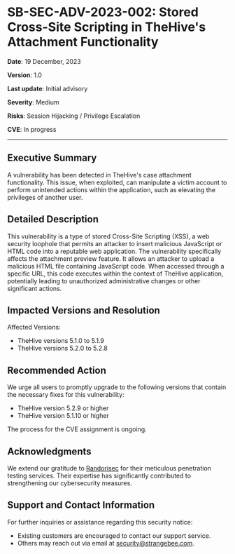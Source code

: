 # SB-SEC-ADV-2023-002: Stored Cross-Site Scripting in TheHive's Attachment Functionality
 
**Date**: 19 December, 2023

**Version**: 1.0

**Last update**: Initial advisory

**Severity**: Medium

**Risks**: Session Hijacking / Privilege Escalation

**CVE**: In progress

---

## Executive Summary

A vulnerability has been detected in TheHive's case attachment functionality. This issue, when exploited, can manipulate a victim account to perform unintended actions within the application, such as elevating the privileges of another user.

## Detailed Description

This vulnerability is a type of stored Cross-Site Scripting (XSS), a web security loophole that permits an attacker to insert malicious JavaScript or HTML code into a reputable web application. The vulnerability specifically affects the attachment preview feature. It allows an attacker to upload a malicious HTML file containing JavaScript code. When accessed through a specific URL, this code executes within the context of TheHive application, potentially leading to unauthorized administrative changes or other significant actions.

## Impacted Versions and Resolution

Affected Versions:
* TheHive versions 5.1.0 to 5.1.9
* TheHive versions 5.2.0 to 5.2.8

## Recommended Action

We urge all users to promptly upgrade to the following versions that contain the necessary fixes for this vulnerability:
* TheHive version 5.2.9 or higher
* TheHive version 5.1.10 or higher

The process for the CVE assignment is ongoing.

## Acknowledgments

We extend our gratitude to [Randorisec](https://randorisec.com) for their meticulous penetration testing services. Their expertise has significantly contributed to strengthening our cybersecurity measures.

## Support and Contact Information

For further inquiries or assistance regarding this security notice:
* Existing customers are encouraged to contact our support service.
* Others may reach out via email at security@strangebee.com.
